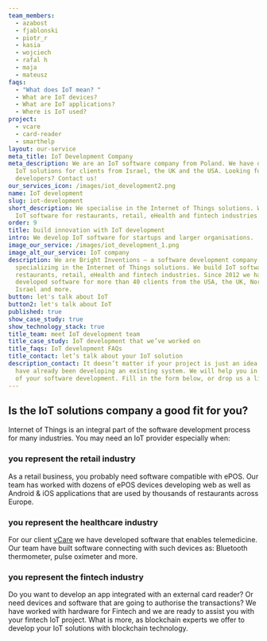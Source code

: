 ```yaml
---
team_members:
  - azabost
  - fjablonski
  - piotr_r
  - kasia
  - wojciech
  - rafal h
  - maja
  - mateusz
faqs:
  - "What does IoT mean? "
  - What are IoT devices?
  - What are IoT applications?
  - Where is IoT used?
project:
  - vcare
  - card-reader
  - smarthelp
layout: our-service
meta_title: IoT Development Company
meta_description: We are an IoT software company from Poland. We have developed
  IoT solutions for clients from Israel, the UK and the USA. Looking for IoT
  developers? Contact us!
our_services_icon: /images/iot_development2.png
name: IoT development
slug: iot-development
short_description: We specialise in the Internet of Things solutions. We build
  IoT software for restaurants, retail, eHealth and fintech industries.
order: 9
title: build innovation with IoT development
intro: We develop IoT software for startups and larger organisations.
image_our_service: /images/iot_development_1.png
image_alt_our_service: IoT company
description: We are Bright Inventions – a software development company
  specializing in the Internet of Things solutions. We build IoT software for
  restaurants, retail, eHealth and fintech industries. Since 2012 we have
  developed software for more than 40 clients from the USA, the UK, Norway,
  Israel and more.
button: let's talk about IoT
button2: let's talk about IoT
published: true
show_case_study: true
show_technology_stack: true
title_team: meet IoT development team
title_case_study: IoT development that we’ve worked on
title_faqs: IoT development FAQs
title_contact: let’s talk about your IoT solution
description_contact: It doesn’t matter if your project is just an idea or you
  have already been developing an existing system. We will help you in any phase
  of your software development. Fill in the form below, or drop us a line via
---
```

## Is the IoT solutions company a good fit for you?

Internet of Things is an integral part of the software development process for many industries. You may need an IoT provider especially when:

### you represent the retail industry

As a retail business, you probably need software compatible with ePOS. Our team has worked with dozens of ePOS devices developing web as well as  Android & iOS applications that are used by thousands of restaurants across Europe.

### you represent the healthcare industry

For our client [vCare](/projects/vCare/) we have developed software that enables telemedicine. Our team have built software connecting with such devices as: Bluetooth thermometer, pulse oximeter and more.

### you represent the fintech industry

Do you want to develop an app integrated with an external card reader? Or need devices and software that are going to authorise the transactions? We have worked with hardware for Fintech and we are ready to assist you with your fintech IoT project. What is more, as blockchain experts we offer to develop your IoT solutions with blockchain technology.